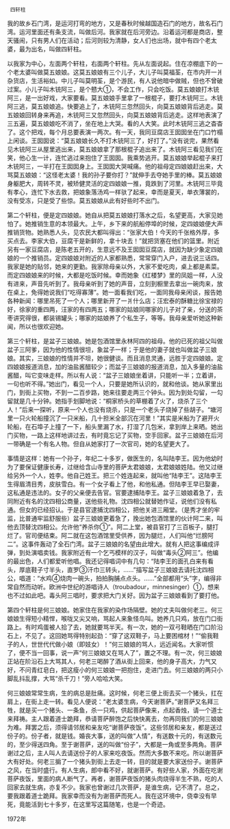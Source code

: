      四轩柱 

   我的故乡石门湾，是运河打弯的地方，又是春秋时候越国造石门的地方，故名石门湾。运河里面还有条支流，叫做后河。我家就在后河旁边。沿着运河都是商店，整天骚闹，只有男人们在活动；后河则较为清静，女人们也出场，就中有四个老太婆，最为出名，叫做四轩柱。 

   以我家为中心，左面两个轩柱，右面两个轩柱。先从左面说起。住在凉棚底下的一个老太婆叫做莫五娘娘。这莫五娘娘有三个儿子，大儿子叫莫福荃，在市内开一爿杂货店，生活裕如。中儿子叫莫明荃，是个游民，有人说他暗中做贼，但也不曾破过案。小儿子叫木铳阿三，是个戆大①，不会工作，只会吃饭。莫五娘娘打木铳阿三，是一出好戏，大家要看。莫五娘娘手里拿了一根棍子，要打木铳阿三。木铳阿三逃，莫五娘娘追。快要追上了，木铳阿三忽然回头，向莫五娘娘背后逃走。莫五娘娘回转身来再追，木铳阿三又忽然回头，向莫五娘娘背后逃走。这样地表演了三五遍，莫五娘娘吃不消了，坐在地上大哭。看的人大笑。此时木铳阿三逃之杳杳了。这个把戏，每个月总要表演一两次。有一天，我同豆腐店王囡囡坐在门口竹榻上闲谈。王囡囡说：“莫五娘娘长久不打木铳阿三了，好打了。”没有说完，果然看见木铳阿三从屋里逃出来，莫五娘娘拿了那根棍子追出来了。木铳阿三看见我们在笑，他心生一计，连忙逃过来抱住了王囡囡。我乘势逃开。莫五娘娘举起棍子来打木铳阿三，一半打在王囡囡身上。王囡囡大哭喊痛。他的祖母定四娘娘赶出来，大骂莫五娘娘：“这怪老太婆！我的孙子要你打？”就伸手去夺她手里的棒。莫五娘娘身躯肥大，周转不灵，被矫健灵活的定四娘娘一推，竟跌到了河里。木铳阿三毕竟有孝心，连忙下水去救，把娘象落汤鸡一样驮了起来，幸而是夏天，单衣薄裳的，没有受冻，只是受了些惊。莫五娘娘从此有好些时不出门。 

   第二个轩柱，便是定四娘娘。她自从把莫五娘娘打落水之后，名望更高，大家见她怕了。她推销生意的本领最大。上午，乡下来的航船停埠的时候，定四娘娘便大声推销货物。她熟悉人头，见农民大都叫得出：“张家大伯！今天的千张格外厚，多买点去。李家大伯，豆腐干是新鲜的，拿十块去！”就把货塞在他们的篮里。附近另有一家豆腐店，是陈老五开的，生意远不及王囡囡豆腐店，就因为缺少象定四娘娘的一个推销员。定四娘娘对附近的人家都熟悉，常常穿门入户，进去说三话四。我家是她的贴邻，她来的更勤。我家除母亲以外，大家不爱吃肉，桌上都是素菜。而定四娘娘来的时候，大都是吃饭时候。幸而她象《红楼梦》里的凤姐一样，人没有进来，声音先听到了。我母亲听到了她的声音，立刻到橱里去拿出一碗肉来，放在桌上，免得她说我们“吃得寡薄”。她一面看我们吃，一面同我母亲闲谈，报告她各种新闻：哪里吊死了一个人；哪里新开了一爿什么店；汪宏泰的酥糖比徐宝禄的好，徐家的重四两，汪家的有四两五；哪家的姑娘同哪家的儿子对了亲，分送的茶枣讲究得很，都装锡罐头；哪家的姑娘养了个私生子，等等。我母亲爱听她这种新闻，所以也很欢迎她。 

   第三个轩柱，是盆子三娘娘。她是包酒馆里永林阿四的祖母。他的已死的祖父叫做盆子三阿爹，因为他的性情很坦，象盆子一样；于是他的妻子就也叫做盆子三娘娘。其实，三娘娘的性情并不坦，她很健谈。而且消息灵通，远胜于定四娘娘。定四娘娘报道消息，加的油盐酱醋较少；而盆子三娘娘的报道消息，加入多量的油盐酱醋，叫它变味走样。所以有人说：“盆子三娘娘坐着讲，只能听一半；立着讲，一句也听不得。”她出门，看见一个人，只要是她所认识的，就和他谈。她从家里出门，到街上买物，不到一二百步路，她来往要走两三个钟头。因为到处勾留，一勾留就是几十分钟。她指手划脚地说：“桐家桥头的草棚着了火了，烧杀了三个人！”后来一探听，原来一个人也没有烧杀，只是一个老头子烧掉了些胡子。“塘河里一只火轮船撞沉了一只米船，几十担米全部沉在河里！”其实是米船为了避开火轮船，在石埠子上撞了一下，船头里漏了水，打湿了几包米，拿到岸上来晒。她出门买物，一路上这样地讲过去，有时竟忘记了买物，空手回家。盆子三娘娘在后河一带确是一个有名人物。但自从她家打了一次官司，她的名望更大了。 

   事情是这样：她有一个孙子，年纪二十多岁，做医生的，名叫陆李王。因为他幼时为了要保证健康长寿，过继给含山寺里的菩萨太君娘娘，太君娘娘姓陆。他又过继给另外一个人，姓李。他自己姓王。把三个姓连起来，就叫他“陆李王”。这陆李王生得眉清目秀，皮肤雪白。有一个女子看上了他，和他私通。但陆李王早已娶妻，这私通是违法的。女子的父亲便去告官。官要逮捕陆李王。盆子三娘娘着急了，去同附近有名的沈四相公商量，送他些礼物。沈四相公就替她作证，说他们没有私通。但女的已经招认。于是县官逮捕沈四相公，把他关进三厢堂。（是秀才坐的牢监，比普通牢监舒服些）盆子三娘娘更着急了，挽出她包酒馆里的伙计阿二来，叫他去顶替沈四相公。允许他“养杀你①”。阿二上堂，被县官打了三百板子，腿打烂了。官司便结束。阿二就在这包酒馆里受供养，因为腿烂，人们叫他“烂膀阿二”。这事件轰动了全石门湾。盆子三娘娘的名望由此增大。就有人把这事编成评弹，到处演唱卖钱。我家附近有一个乞丐模样的汉子，叫做“毒头②阿三”。他编的最出色，人们都爱听他唱。我还记得唱词中有几句：“陆李王的面孔白来有看头，厚底鞋子寸半头，直罗③汗巾三转头，……”描写盆子三娘娘去请托沈四相公，唱道：“水鸡④烧肉一碗头，拍拍胸脯点点头。……”全部都用“头”字，编得非常自然而动听。欧洲中世纪的游唱诗人（troubadour，minnesinger）①，想来也不过如此吧。毒头阿三唱时，要求把大门关好。因为盆子三娘娘看到了要打他。 

   第四个轩柱是何三娘娘。她家住在我家的染作场隔壁。她的丈夫叫做何老三。何三娘娘生得短小精悍，喉咙又尖又响，骂起人来象怪鸟叫。她养几只鸡，放在门口街路上。有时鸡蛋被人拾了去，她就要骂半天。有一次，她的一双弓鞋晒在门口阶沿石上，不见了。这回她骂得特别起劲：“穿了这双鞋子，马上要困棺材！”“偷我鞋子的人，世世代代做小娘（即妓女）！”何三娘娘的骂人，远近闻名。大家听惯了，便不当一回事，说一声“何三娘娘又在骂人了”，置之不理。有一次，何三娘娘正站在阶沿石上大骂其人，何老三喝醉了酒从街上回来，他的身子高大，力气又好，不问青红皂白，把这瘦小的何三娘娘一把抱住，走进门去。何三娘娘的两只小脚乱抖乱撑，大骂“杀千刀！”旁人哈哈大笑。 

   何三娘娘常常生病，生的病总是肚痛。这时候，何老三便上街去买一个猪头，扛在肩上，在街上走一转。看见人便说：“老太婆生病，今天谢菩萨。”谢菩萨又名拜三牲，就是买一个猪头、一条鱼，杀一只鸡，供起菩萨像来，点起香烛，请一个道士来拜祷。主人跟着道士跪拜，恭请菩萨醉饱之后快快离去，勿再同我们的何三娘娘为难。拜罢之后，须得请邻居和亲友吃“谢菩萨夜饭”。这些邻居和亲友，都是送过份子的。份子者，就是钱。婚丧大事，送的叫做“人情”，有送数十元的，有送数元的，至少得送四角。至于谢菩萨，送的叫做“份子”，大都是一角或至多两角。菩萨谢过之后，主人叫人去请送份子的人家来吃夜饭。然而大多数不来吃。所以谢菩萨大有好处。何老三掮了一个猪头到街上去走一转，目的就是要大家送份子。谢菩萨之风，在当时盛行。有人生病，郎中看不好，就谢菩萨。有好些人家，外面在吃谢菩萨夜饭，里面的病人断气了。再者，谢菩萨夜饭的猪头肉烧得半生不熟，吃的人回家去就生病，亦复不少。我家也曾谢过几次菩萨，是谁生病，记不清了。总之，要我跟着道士跪拜。我家幸而没有为谢菩萨而死人。我在这环境中，侥幸没有早死，竟能活到七十多岁，在这里写这篇随笔，也是一个奇迹。 

   1972年 

